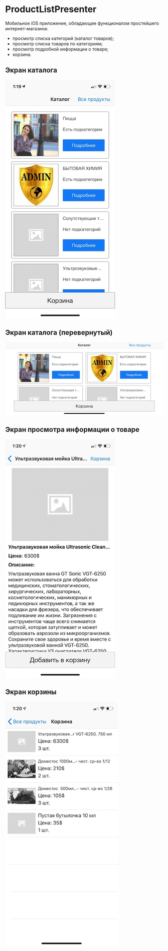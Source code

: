 # ProductListPresenter
Мобильное iOS приложение, обладающее функционалом простейшего интернет-магазина:
* просмотр списка категорий (каталог товаров);
* просмотр списка товаров по категориям;
* просмотр подробной информации о товаре;
* корзина.

## Экран каталога
![Экран каталога](https://github.com/chosti34/ProductListPresenter/blob/master/Images/catalog.jpg "Экран каталога")

## Экран каталога (перевернутый)
![Экран каталога (перевернутый)](https://github.com/chosti34/ProductListPresenter/blob/master/Images/catalog_rotated.jpg "Экран каталога (перевернутый)")

## Экран просмотра информации о товаре
![Экран просмотра информации о товаре](https://github.com/chosti34/ProductListPresenter/blob/master/Images/product_details.jpg "Просмотр информации о товаре")

## Экран корзины
![Экран корзины](https://github.com/chosti34/ProductListPresenter/blob/master/Images/shopping_cart.jpg "Корзина")
